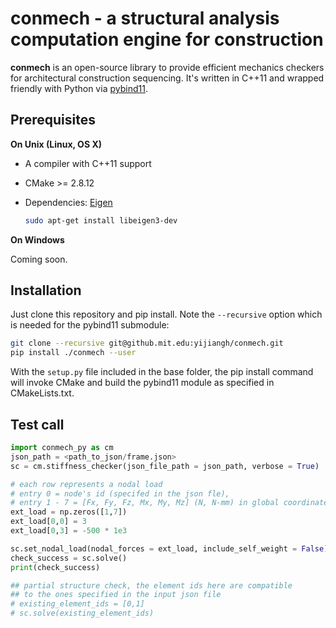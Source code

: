 # conmech - a structural analysis computation engine for construction

**conmech** is an open-source library to provide efficient mechanics checkers for architectural construction sequencing. It's written in C++11 and wrapped friendly with Python via [pybind11].

## Prerequisites

**On Unix (Linux, OS X)**

* A compiler with C++11 support
* CMake >= 2.8.12
* Dependencies: [Eigen]
    
    ```bash
    sudo apt-get install libeigen3-dev
    ```

**On Windows**

Coming soon.

## Installation

Just clone this repository and pip install. Note the `--recursive` option which is needed for the pybind11 submodule:

```bash
git clone --recursive git@github.mit.edu:yijiangh/conmech.git
pip install ./conmech --user
```

With the `setup.py` file included in the base folder, the pip install command will invoke CMake and build the pybind11 module as specified in CMakeLists.txt.

## Test call

```python
import conmech_py as cm
json_path = <path_to_json/frame.json>
sc = cm.stiffness_checker(json_file_path = json_path, verbose = True)

# each row represents a nodal load
# entry 0 = node's id (specifed in the json fle),
# entry 1 - 7 = [Fx, Fy, Fz, Mx, My, Mz] (N, N-mm) in global coordinates.
ext_load = np.zeros([1,7])
ext_load[0,0] = 3
ext_load[0,3] = -500 * 1e3

sc.set_nodal_load(nodal_forces = ext_load, include_self_weight = False)
check_success = sc.solve()
print(check_success)

## partial structure check, the element ids here are compatible
## to the ones specified in the input json file
# existing_element_ids = [0,1]
# sc.solve(existing_element_ids)
```

[pybind11]: https://github.com/pybind/pybind11
[eigen]: http://eigen.tuxfamily.org/index.php?title=Main_Page
[BLAS]: https://www.netlib.org/blas/
[LAPACK]: http://www.netlib.org/lapack/
